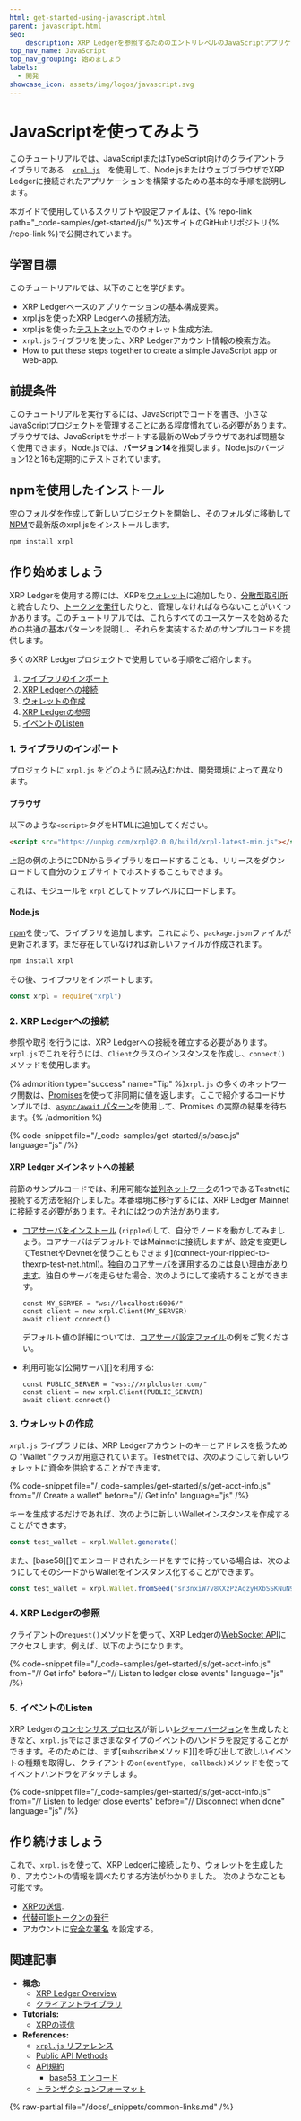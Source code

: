 ```yaml
---
html: get-started-using-javascript.html
parent: javascript.html
seo:
    description: XRP Ledgerを参照するためのエントリレベルのJavaScriptアプリケーションを構築します。
top_nav_name: JavaScript
top_nav_grouping: 始めましょう
labels:
  - 開発
showcase_icon: assets/img/logos/javascript.svg
---
```

# JavaScriptを使ってみよう

このチュートリアルでは、JavaScriptまたはTypeScript向けのクライアントライブラリである　[`xrpl.js`](https://github.com/XRPLF/xrpl.js/)　を使用して、Node.jsまたはウェブブラウザでXRP Ledgerに接続されたアプリケーションを構築するための基本的な手順を説明します。

本ガイドで使用しているスクリプトや設定ファイルは、{% repo-link path="_code-samples/get-started/js/" %}本サイトのGitHubリポジトリ{% /repo-link %}で公開されています。


## 学習目標

このチュートリアルでは、以下のことを学びます。

* XRP Ledgerベースのアプリケーションの基本構成要素。
* xrpl.jsを使ったXRP Ledgerへの接続方法。
* xrpl.jsを使った[テストネット](/resources/dev-tools/xrp-faucets)でのウォレット生成方法。
* `xrpl.js`ライブラリを使った、XRP Ledgerアカウント情報の検索方法。
* How to put these steps together to create a simple JavaScript app or web-app.


## 前提条件

このチュートリアルを実行するには、JavaScriptでコードを書き、小さなJavaScriptプロジェクトを管理することにある程度慣れている必要があります。ブラウザでは、JavaScriptをサポートする最新のWebブラウザであれば問題なく使用できます。Node.jsでは、**バージョン14**を推奨します。Node.jsのバージョン12と16も定期的にテストされています。


## npmを使用したインストール

空のフォルダを作成して新しいプロジェクトを開始し、そのフォルダに移動して[NPM](https://www.npmjs.com/)で最新版のxrpl.jsをインストールします。

```sh
npm install xrpl
```


## 作り始めましょう

XRP Ledgerを使用する際には、XRPを[ウォレット](../../introduction/crypto-wallets.md)に追加したり、[分散型取引所](../../concepts/tokens/decentralized-exchange/index.md)と統合したり、[トークンを発行](../../concepts/tokens/index.md)したりと、管理しなければならないことがいくつかあります。このチュートリアルでは、これらすべてのユースケースを始めるための共通の基本パターンを説明し、それらを実装するためのサンプルコードを提供します。

多くのXRP Ledgerプロジェクトで使用している手順をご紹介します。

1. [ライブラリのインポート](#1-ライブラリのインポート)
1. [XRP Ledgerへの接続](#2-xrp-ledgerへの接続)
1. [ウォレットの作成](#3-ウォレットの作成)
1. [XRP Ledgerの参照](#4-xrp-ledgerの参照)
1. [イベントのListen](#5-イベントのlisten)

### 1. ライブラリのインポート

プロジェクトに `xrpl.js` をどのように読み込むかは、開発環境によって異なります。

#### ブラウザ

以下のような`<script>`タグをHTMLに追加してください。

```html
<script src="https://unpkg.com/xrpl@2.0.0/build/xrpl-latest-min.js"></script>
```

上記の例のようにCDNからライブラリをロードすることも、リリースをダウンロードして自分のウェブサイトでホストすることもできます。

これは、モジュールを `xrpl` としてトップレベルにロードします。

#### Node.js

[npm](https://www.npmjs.com/)を使って、ライブラリを追加します。これにより、`package.json`ファイルが更新されます。まだ存在していなければ新しいファイルが作成されます。

```sh
npm install xrpl
```

その後、ライブラリをインポートします。

```js
const xrpl = require("xrpl")
```


### 2. XRP Ledgerへの接続

参照や取引を行うには、XRP Ledgerへの接続を確立する必要があります。`xrpl.js`でこれを行うには、`Client`クラスのインスタンスを作成し、`connect()`メソッドを使用します。

{% admonition type="success" name="Tip" %}`xrpl.js` の多くのネットワーク関数は、[Promises](https://developer.mozilla.org/en-US/docs/Web/JavaScript/Reference/Global_Objects/Promise)を使って非同期に値を返します。ここで紹介するコードサンプルでは、[`async/await` パターン](https://developer.mozilla.org/en-US/docs/Learn/JavaScript/Asynchronous/Async_await)を使用して、Promises の実際の結果を待ちます。{% /admonition %}

{% code-snippet file="/_code-samples/get-started/js/base.js" language="js" /%}

#### XRP Ledger メインネットへの接続

前節のサンプルコードでは、利用可能な[並列ネットワーク](../../concepts/networks-and-servers/parallel-networks.md)の1つであるTestnetに接続する方法を紹介しました。本番環境に移行するには、XRP Ledger Mainnetに接続する必要があります。それには2つの方法があります。

* [コアサーバをインストール](../../infrastructure/installation/index.md) (`rippled`)して、自分でノードを動かしてみましょう。コアサーバはデフォルトではMainnetに接続しますが、設定を変更してTestnetやDevnetを使うこともできます](connect-your-rippled-to-thexrp-test-net.html)。[独自のコアサーバを運用するのには良い理由があります](../../concepts/networks-and-servers/index.md#reasons-to-run-your-own-server)。独自のサーバを走らせた場合、次のようにして接続することができます。

    ```
    const MY_SERVER = "ws://localhost:6006/"
    const client = new xrpl.Client(MY_SERVER)
    await client.connect()
    ```

    デフォルト値の詳細については、[コアサーバ設定ファイル](https://github.com/XRPLF/rippled/blob/c0a0b79d2d483b318ce1d82e526bd53df83a4a2c/cfg/rippled-example.cfg#L1562)の例をご覧ください。

* 利用可能な[公開サーバ][]を利用する:

    ```
    const PUBLIC_SERVER = "wss://xrplcluster.com/"
    const client = new xrpl.Client(PUBLIC_SERVER)
    await client.connect()
    ```


### 3. ウォレットの作成

`xrpl.js` ライブラリには、XRP Ledgerアカウントのキーとアドレスを扱うための "Wallet "クラスが用意されています。Testnetでは、次のようにして新しいウォレットに資金を供給することができます。

{% code-snippet file="/_code-samples/get-started/js/get-acct-info.js" from="// Create a wallet" before="// Get info" language="js" /%}

キーを生成するだけであれば、次のように新しいWalletインスタンスを作成することができます。

```js
const test_wallet = xrpl.Wallet.generate()
```

また、[base58][]でエンコードされたシードをすでに持っている場合は、次のようにしてそのシードからWalletをインスタンス化することができます。

```js
const test_wallet = xrpl.Wallet.fromSeed("sn3nxiW7v8KXzPzAqzyHXbSSKNuN9") // テスト用シークレット、本番環境では使用しないでください
```

### 4. XRP Ledgerの参照

クライアントの`request()`メソッドを使って、XRP Ledgerの[WebSocket API](../../references/http-websocket-apis/api-conventions/request-formatting.md)にアクセスします。例えば、以下のようになります。

{% code-snippet file="/_code-samples/get-started/js/get-acct-info.js" from="// Get info" before="// Listen to ledger close events" language="js" /%}


### 5. イベントのListen

XRP Ledgerの[コンセンサス プロセス](../../concepts/consensus-protocol/index.md)が新しい[レジャーバージョン](../../concepts/ledgers/index.md)を生成したときなど、`xrpl.js`ではさまざまなタイプのイベントのハンドラを設定することができます。そのためには、まず[subscribeメソッド][]を呼び出して欲しいイベントの種類を取得し、クライアントの`on(eventType, callback)`メソッドを使ってイベントハンドラをアタッチします。

{% code-snippet file="/_code-samples/get-started/js/get-acct-info.js" from="// Listen to ledger close events" before="// Disconnect when done" language="js" /%}


## 作り続けましょう

これで、`xrpl.js`を使って、XRP Ledgerに接続したり、ウォレットを生成したり、アカウントの情報を調べたりする方法がわかりました。
次のようなことも可能です。

* [XRPの送信](../how-tos/send-xrp.md).
* [代替可能トークンの発行](../how-tos/use-tokens/issue-a-fungible-token.md)
* アカウントに[安全な署名](../../concepts/transactions/secure-signing.md) を設定する。


## 関連記事

- **概念:**
    - [XRP Ledger Overview](/about/)
    - [クライアントライブラリ](../../references/client-libraries.md)
- **Tutorials:**
    - [XRPの送信](../how-tos/send-xrp.md)
- **References:**
    - [`xrpl.js` リファレンス](https://js.xrpl.org/)
    - [Public API Methods](../../references/http-websocket-apis/public-api-methods/index.md)
    - [API規約](../../references/http-websocket-apis/api-conventions/index.md)
        - [base58 エンコード](../../references/protocol/data-types/base58-encodings.md)
    - [トランザクションフォーマット](../../references/protocol/transactions/index.md)

{% raw-partial file="/docs/_snippets/common-links.md" /%}
